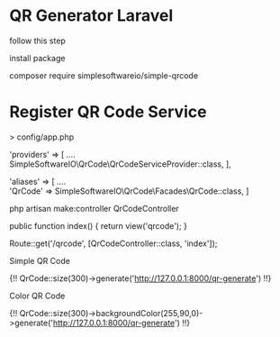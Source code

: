 # QR Generator Laravel


follow this step 

install package

composer require simplesoftwareio/simple-qrcode


<h1>Register QR Code Service</h1> > config/app.php

'providers' => [
    ....                
    SimpleSoftwareIO\QrCode\QrCodeServiceProvider::class,
],

'aliases' => [
    ....                
    'QrCode' => SimpleSoftwareIO\QrCode\Facades\QrCode::class,
]

php artisan make:controller QrCodeController


public function index()
{
  return view('qrcode');
}

Route::get('/qrcode', [QrCodeController::class, 'index']);

<link href="https://cdn.jsdelivr.net/npm/bootstrap@5.0.2/dist/css/bootstrap.min.css" rel="stylesheet"/>

Simple QR Code

{!! QrCode::size(300)->generate('http://127.0.0.1:8000/qr-generate') !!}


Color QR Code

{!! QrCode::size(300)->backgroundColor(255,90,0)->generate('http://127.0.0.1:8000/qr-generate') !!}


